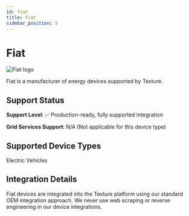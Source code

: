 ```yaml
---
id: fiat
title: Fiat
sidebar_position: 3
---
```


# Fiat

<div style={{ textAlign: 'center', margin: '20px 0' }}>
  <img 
    src="https://device.cms.texture.energy/logo/%20Fiat%20Vector%20Icon.svg" 
    alt="Fiat logo" 
    style={{ maxWidth: '200px', maxHeight: '150px' }}
  />
</div>

Fiat is a manufacturer of energy devices supported by Texture.



## Support Status

**Support Level**: ✅ Production-ready, fully supported integration

**Grid Services Support**: N/A (Not applicable for this device type)

## Supported Device Types

Electric Vehicles

## Integration Details

Fiat devices are integrated into the Texture platform using our standard OEM integration approach. We never use web scraping or reverse engineering in our device integrations.




